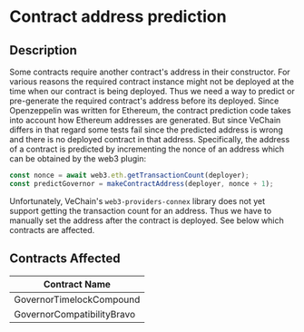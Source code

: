 # Contract address prediction

## Description

Some contracts require another contract's address in their constructor. For various reasons the required contract instance might not be deployed at the time when our contract is being deployed. Thus we need a way to predict or pre-generate the required contract's address before its deployed. Since Openzeppelin was written for Ethereum, the contract prediction code takes into account how Ethereum addresses are generated. But since VeChain differs in that regard some tests fail since the predicted address is wrong and there is no deployed contract in that address. Specifically, the address of a contract is predicted by incrementing the nonce of an address which can be obtained by the web3 plugin:

```javascript
const nonce = await web3.eth.getTransactionCount(deployer);
const predictGovernor = makeContractAddress(deployer, nonce + 1);
```

Unfortunately, VeChain's `web3-providers-connex` library does not yet support getting the transaction count for an address. Thus we have to manually set the address after the contract is deployed. See below which contracts are affected.

## Contracts Affected

| Contract Name              |
| -------------------------- |
| GovernorTimelockCompound   |
| GovernorCompatibilityBravo |
